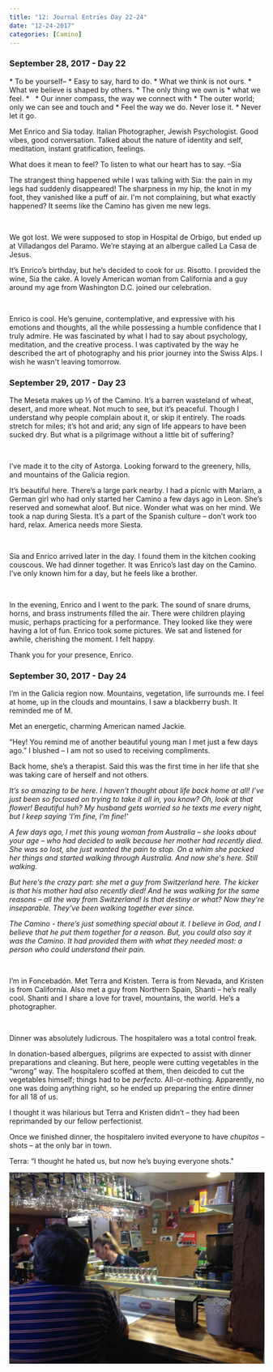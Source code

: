 ```yaml
---
title: "12: Journal Entries Day 22-24"
date: "12-24-2017"
categories: [Camino]
---
```


### September 28, 2017 - Day 22

<div class = "poem">
* To be yourself–
* Easy to say, hard to do.
* What we think is not ours.
* What we believe is shaped by others.
* The only thing we own is
* what we feel.
* &nbsp;
* Our inner compass, the way we connect with
* The outer world; only we can see and touch and
* Feel the way we do. Never lose it.
* Never let it go.
</div>

Met Enrico and Sia today. Italian Photographer, Jewish Psychologist. Good vibes, good conversation. Talked about the nature of identity and self, meditation, instant gratification, feelings.

What does it mean to feel? To listen to what our heart has to say. –Sia

The strangest thing happened while I was talking with Sia: the pain in my legs had suddenly disappeared! The sharpness in my hip, the knot in my foot, they vanished like a puff of air. I'm not complaining, but what exactly happened? It seems like the Camino has given me new legs.

&nbsp;

We got lost. We were supposed to stop in Hospital de Orbigo, but ended up at Villadangos del Paramo. We’re staying at an albergue called La Casa de Jesus.

It’s Enrico’s birthday, but he’s decided to cook for _us_. Risotto. I provided the wine, Sia the cake. A lovely American woman from California and a guy around my age from Washington D.C. joined our celebration.

&nbsp;

Enrico is cool. He’s genuine, contemplative, and expressive with his emotions and thoughts, all the while possessing a humble confidence that I truly admire. He was fascinated by what I had to say about psychology, meditation, and the creative process. I was captivated by the way he described the art of photography and his prior journey into the Swiss Alps. I wish he wasn't leaving tomorrow.

### September 29, 2017 - Day 23

The Meseta makes up ⅓ of the Camino. It’s a barren wasteland of wheat, desert, and more wheat. Not much to see, but it’s peaceful. Though I understand why people complain about it, or skip it entirely. The roads stretch for miles; it’s hot and arid; any sign of life appears to have been sucked dry. But what is a pilgrimage without a little bit of suffering?

&nbsp;

I’ve made it to the city of Astorga. Looking forward to the greenery, hills, and mountains of the Galicia region.

It’s beautiful here. There’s a large park nearby. I had a picnic with Mariam, a German girl who had only started her Camino a few days ago in Leon. She’s reserved and somewhat aloof. But nice. Wonder what was on her mind. We took a nap during Siesta. It’s a part of the Spanish culture – don’t work too hard, relax. America needs more Siesta.

&nbsp;

Sia and Enrico arrived later in the day. I found them in the kitchen cooking couscous. We had dinner together. It was Enrico’s last day on the Camino. I’ve only known him for a day, but he feels like a brother.

&nbsp;

In the evening, Enrico and I went to the park. The sound of snare drums, horns, and brass instruments filled the air. There were children playing music, perhaps practicing for a performance. They looked like they were having a lot of fun. Enrico took some pictures. We sat and listened for awhile, cherishing the moment. I felt happy. 

Thank you for your presence, Enrico.

### September 30, 2017 - Day 24

I’m in the Galicia region now. Mountains, vegetation, life surrounds me. I feel at home, up in the clouds and mountains. I saw a blackberry bush. It reminded me of M.

Met an energetic, charming American named Jackie.

“Hey! You remind me of another beautiful young man I met just a few days ago.” I blushed – I am not so used to receiving compliments.

Back home, she’s a therapist. Said this was the first time in her life that she was taking care of herself and not others.

_It’s so amazing to be here. I haven’t thought about life back home at all! I’ve just been so focused on trying to take it all in, you know? Oh, look at that flower! Beautiful huh? My husband gets worried so he texts me every night, but I keep saying 'I’m fine, I’m fine!'_

_A few days ago, I met this young woman from Australia – she looks about your age – who had decided to walk because her mother had recently died. She was so lost, she just wanted the pain to stop. On a whim she packed her things and started walking through Australia. And now she's here. Still walking._

_But here’s the crazy part: she met a guy from Switzerland here. The kicker is that his mother had also recently died! And he was walking for the same reasons – all the way from Switzerland! Is that destiny or what? Now they're inseparable. They've been walking together ever since._

_The Camino - there’s just something special about it. I believe in God, and I believe that he put them together for a reason. But, you could also say it was the Camino. It had provided them with what they needed most: a person who could understand their pain._

&nbsp;

I’m in Foncebadón. Met Terra and Kristen. Terra is from Nevada, and Kristen is from California. Also met a guy from Northern Spain, Shanti – he’s really cool. Shanti and I share a love for travel, mountains, the world. He’s a photographer.

&nbsp;

Dinner was absolutely ludicrous. The hospitalero was a total control freak.

In donation-based albergues, pilgrims are expected to assist with dinner preparations and cleaning. But here, people were cutting vegetables in the “wrong” way. The hospitalero scoffed at them, then deicded to cut the vegetables himself; things had to be _perfecto_. All-or-nothing. Apparently, no one was doing anything right, so he ended up preparing the entire dinner for all 18 of us.

I thought it was hilarious but Terra and Kristen didn’t – they had been reprimanded by our fellow perfectionist.

Once we finished dinner, the hospitalero invited everyone to have _chupitos_ – shots – at the only bar in town.

Terra: “I thought he hated us, but now he’s buying everyone shots."

![](/photos/shots.jpg)
